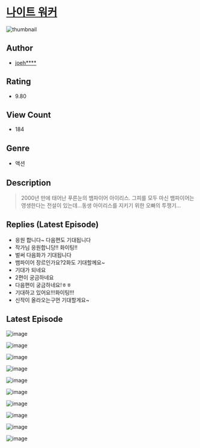 # [나이트 워커](https://comic.naver.com/bestChallenge/list?titleId=811178)
![thumbnail](https://image-comic.pstatic.net/user_contents_data/challenge_comic/2023/05/25/upload_4135766130662400821_480x623.jpeg)

## Author
- [joeh****](https://comic.naver.com/artistTitle?id=367227)

## Rating
- 9.80

## View Count
- 184

## Genre
- 액션

## Description
> 2000년 만에 태어난 푸른눈의 뱀파이어 아이리스. 그피를 모두 마신 뱀파이어는 영생한다는 전설이 있는데...동생 아이리스를 지키기 위한 오빠의 투쟁기...

## Replies (Latest Episode)
- 응원 합니다~ 다음편도 기대됩니다
- 작가님 응원합니당!! 화이팅!!
- 벌써 다음화가 기대됩니다
- 뱀파이어 장르인가요?2화도 기대할께요~
- 기대가 되네요
- 2편이 궁금하네요
- 다음편이 궁금하네요!ㅎㅎ
- 기대하고 있어요!!!화이팅!!!
- 신작이 올라오는구먼 기대할게요~

## Latest Episode
![image](https://image-comic.pstatic.net/user_contents_data/challenge_comic/2023/05/25/367227/upload_7364854576223566128.jpeg)

![image](https://image-comic.pstatic.net/user_contents_data/challenge_comic/2023/05/25/367227/upload_3690527487686750261.jpeg)

![image](https://image-comic.pstatic.net/user_contents_data/challenge_comic/2023/05/25/367227/upload_4135541834551735864.jpeg)

![image](https://image-comic.pstatic.net/user_contents_data/challenge_comic/2023/05/25/367227/upload_3486411950130608180.jpeg)

![image](https://image-comic.pstatic.net/user_contents_data/challenge_comic/2023/05/25/367227/upload_3486408642220274229.jpeg)

![image](https://image-comic.pstatic.net/user_contents_data/challenge_comic/2023/05/25/367227/upload_3690762774666096952.jpeg)

![image](https://image-comic.pstatic.net/user_contents_data/challenge_comic/2023/05/25/367227/upload_3977348297800103269.jpeg)

![image](https://image-comic.pstatic.net/user_contents_data/challenge_comic/2023/05/25/367227/upload_3617852169269829941.jpeg)

![image](https://image-comic.pstatic.net/user_contents_data/challenge_comic/2023/05/25/367227/upload_4051048575128397111.jpeg)

![image](https://image-comic.pstatic.net/user_contents_data/challenge_comic/2023/05/25/367227/upload_3979039343157470052.jpeg)
